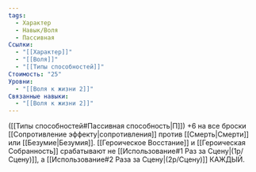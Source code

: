 ```yaml
---
tags:
  - Характер
  - Навык/Воля
  - Пассивная
Ссылки:
  - "[[Характер]]"
  - "[[Воля]]"
  - "[[Типы способностей]]"
Стоимость: "25"
Уровни:
  - "[[Воля к жизни 2]]"
Связанные навыки:
  - "[[Воля к жизни 2]]"
---
```

([[Типы способностей#Пассивная способность|П]]) +6 на все броски [[Сопротивление эффекту|сопротивления]] против [[Смерть|Смерти]] или [[Безумие|Безумия]]. [[Героическое Восстание]] и [[Героическая Собранность]] срабатывают не [[Использование#1 Раз за Сцену|(1р/Сцену)]], а [[Использование#2 Раза за Сцену|(2р/Сцену)]] КАЖДЫЙ. 